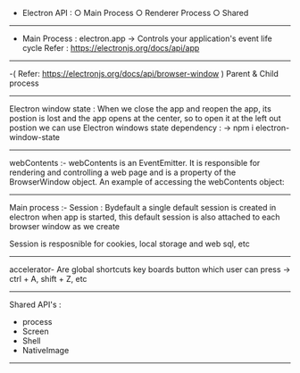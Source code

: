 - Electron API :
  ○ Main Process
  ○ Renderer Process
  ○ Shared

---

- Main Process :
  electron.app -> Controls your application's event life cycle
  Refer : https://electronjs.org/docs/api/app

---

-( Refer: https://electronjs.org/docs/api/browser-window )
Parent & Child process

---

Electron window state : When we close the app and reopen the app, its postion is lost and the app opens at the
center, so to open it at the left out postion we can use Electron windows state dependency :
-> npm i electron-window-state

---

webContents :-
webContents is an EventEmitter. It is responsible for rendering and controlling a web page and is a property of the BrowserWindow object. An example of accessing the webContents object:

---

Main process :-
Session : Bydefault a single default session is created in electron when app is started, this
default session is also attached to each browser window as we create

Session is resposnible for cookies, local storage and web sql, etc

---

accelerator- Are global shortcuts key boards button which user can press -> ctrl + A, shift + Z, etc

---

Shared API's :

- process
- Screen
- Shell
- NativeImage

---
